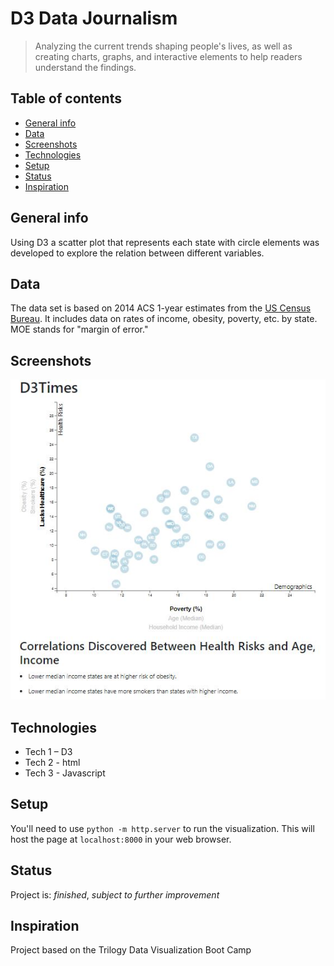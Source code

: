 ﻿# D3 Data Journalism
> Analyzing the current trends shaping people's lives, as well as creating charts, graphs, and interactive elements to help readers understand the findings.

## Table of contents
* [General info](#general-info)
* [Data](#data)
* [Screenshots](#screenshots)
* [Technologies](#technologies)
* [Setup](#setup)
* [Status](#status)
* [Inspiration](#inspiration)


## General info
Using D3 a scatter plot that represents each state with circle elements was developed to explore the relation between different variables.

## Data
The data set is based on 2014 ACS 1-year estimates from the [US Census Bureau](https://data.census.gov/cedsci/). It includes data on rates of income, obesity, poverty, etc. by state. MOE stands for "margin of error."

## Screenshots
![](./images/captura.JPG)

## Technologies
* Tech 1 – D3
* Tech 2 - html
* Tech 3 - Javascript

## Setup
You'll need to use `python -m http.server` to run the visualization. This will host the page at `localhost:8000` in your web browser.

## Status
Project is: _finished_, _subject to further improvement_ 

## Inspiration
Project based on the Trilogy Data Visualization Boot Camp
